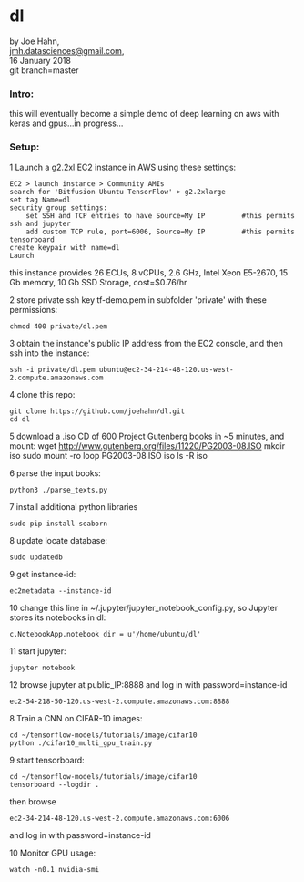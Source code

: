 # dl

by Joe Hahn,<br />
jmh.datasciences@gmail.com,<br />
16 January 2018<br />
git branch=master


### Intro:

this will eventually become a simple demo of deep learning on aws with keras and 
gpus...in progress...


### Setup:


1 Launch a g2.2xl EC2 instance in AWS using these settings:

    EC2 > launch instance > Community AMIs
    search for 'Bitfusion Ubuntu TensorFlow' > g2.2xlarge
    set tag Name=dl
    security group settings:
        set SSH and TCP entries to have Source=My IP         #this permits ssh and jupyter
        add custom TCP rule, port=6006, Source=My IP         #this permits tensorboard
    create keypair with name=dl
    Launch

this instance provides 26 ECUs, 8 vCPUs, 2.6 GHz, Intel Xeon E5-2670, 15 Gb memory, 
10 Gb SSD Storage, cost=$0.76/hr

2 store private ssh key tf-demo.pem in subfolder 'private' with these permissions:

    chmod 400 private/dl.pem

3 obtain the instance's public IP address from the EC2 console, and then ssh into the instance:

    ssh -i private/dl.pem ubuntu@ec2-34-214-48-120.us-west-2.compute.amazonaws.com

4 clone this repo:

    git clone https://github.com/joehahn/dl.git
    cd dl

5 download a .iso CD of 600 Project Gutenberg books in ~5 minutes, and mount:
    wget http://www.gutenberg.org/files/11220/PG2003-08.ISO
    mkdir iso
    sudo mount -ro loop PG2003-08.ISO iso
    ls -R iso

6 parse the input books:

    python3 ./parse_texts.py


7 install additional python libraries

    sudo pip install seaborn

8 update locate database:

    sudo updatedb

9 get instance-id:

    ec2metadata --instance-id

10 change this line in ~/.jupyter/jupyter_notebook_config.py, so Jupyter stores its notebooks in dl:

    c.NotebookApp.notebook_dir = u'/home/ubuntu/dl'

11 start jupyter:

    jupyter notebook

12 browse jupyter at public_IP:8888 and log in with password=instance-id

    ec2-54-218-50-120.us-west-2.compute.amazonaws.com:8888





8 Train a CNN on CIFAR-10 images:

    cd ~/tensorflow-models/tutorials/image/cifar10
    python ./cifar10_multi_gpu_train.py

9 start tensorboard:

    cd ~/tensorflow-models/tutorials/image/cifar10
    tensorboard --logdir .

then browse

    ec2-34-214-48-120.us-west-2.compute.amazonaws.com:6006

and log in with password=instance-id

10 Monitor GPU usage:

    watch -n0.1 nvidia-smi



